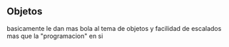 ## Objetos
basicamente le dan mas bola al tema de objetos y facilidad de escalados mas que la "programacion" en si